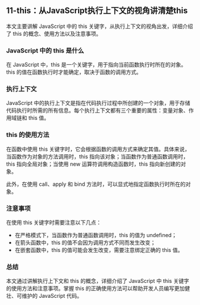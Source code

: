 ## 11-this：从JavaScript执行上下文的视角讲清楚this
本文主要讲解 JavaScript 中的 this 关键字，从执行上下文的视角出发，详细介绍了 this 的概念、使用方法以及注意事项。

### JavaScript 中的 this 是什么
在 JavaScript 中，this 是一个关键字，用于指向当前函数执行时所在的对象。this 的值在函数执行时才能确定，取决于函数的调用方式。

### 执行上下文
JavaScript 中的执行上下文是指在代码执行过程中所创建的一个对象，用于存储代码执行时所需的所有信息。每个执行上下文都有三个重要的属性：变量对象、作用域链和 this 值。

### this 的使用方法
在函数中使用 this 关键字时，它会根据函数的调用方式来确定其值。具体来说，当函数作为对象的方法调用时，this 指向该对象；当函数作为普通函数调用时，this 指向全局对象；当使用 new 运算符调用构造函数时，this 指向新创建的对象。

此外，在使用 call、apply 和 bind 方法时，可以显式地指定函数执行时所在的对象。

### 注意事项
在使用 this 关键字时需要注意以下几点：

- 在严格模式下，当函数作为普通函数调用时，this 的值为 undefined；
- 在箭头函数中，this 的值不会因为调用方式不同而发生改变；
- 在嵌套函数中，this 的值可能会发生改变，需要注意绑定正确的 this 值。

### 总结
本文通过讲解执行上下文和 this 的概念，详细介绍了 JavaScript 中 this 关键字的使用方法和注意事项。掌握 this 的正确使用方法可以帮助开发人员编写更加健壮、可维护的 JavaScript 代码。


